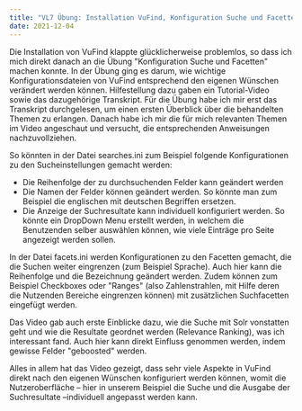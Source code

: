 ```yaml
---
title: "VL7 Übung: Installation VuFind, Konfiguration Suche und Facetten"
date: 2021-12-04
---
```


Die Installation von VuFind klappte glücklicherweise problemlos, so dass ich mich direkt danach an die Übung "Konfiguration Suche und Facetten" machen konnte.
In der Übung ging es darum, wie wichtige Konfigurationsdateien von VuFind entsprechend den eigenen Wünschen verändert werden können. Hilfestellung dazu gaben ein Tutorial-Video sowie das dazugehörige Transkript. Für die Übung habe ich mir erst das Transkript durchgelesen, um einen ersten Überblick über die behandelten Themen zu erlangen. Danach habe ich mir die für mich relevanten Themen im Video angeschaut und versucht, die entsprechenden Anweisungen nachzuvollziehen. 

So könnten in der Datei searches.ini zum Beispiel folgende Konfigurationen zu den Sucheinstellungen gemacht werden:
-	Die Reihenfolge der zu durchsuchenden Felder kann geändert werden
-	Die Namen der Felder können geändert werden. So könnte man zum Beispiel die englischen mit deutschen Begriffen ersetzen.
-	Die Anzeige der Suchresultate kann individuell konfiguriert werden. So könnte ein DropDown Menu erstellt werden, in welchem die Benutzenden selber auswählen können, wie viele Einträge pro Seite angezeigt werden sollen.

In der Datei facets.ini werden Konfigurationen zu den Facetten gemacht, die die Suchen weiter eingrenzen (zum Beispiel Sprache). Auch hier kann die Reihenfolge und die Bezeichnung geändert werden. Zudem können zum Beispiel Checkboxes oder "Ranges" (also Zahlenstrahlen, mit Hilfe deren die Nutzenden Bereiche eingrenzen können) mit zusätzlichen Suchfacetten eingefügt werden. 

Das Video gab auch erste Einblicke dazu, wie die Suche mit Solr vonstatten geht und wie die Resultate geordnet werden (Relevance Ranking), was ich interessant fand. Auch hier kann direkt Einfluss genommen werden, indem gewisse Felder "geboosted" werden.

Alles in allem hat das Video gezeigt, dass sehr viele Aspekte in VuFind direkt nach den eigenen Wünschen konfiguriert werden können, womit die Nutzeroberfläche – hier in unserem Beispiel die Suche und die Ausgabe der Suchresultate –individuell angepasst werden kann.
